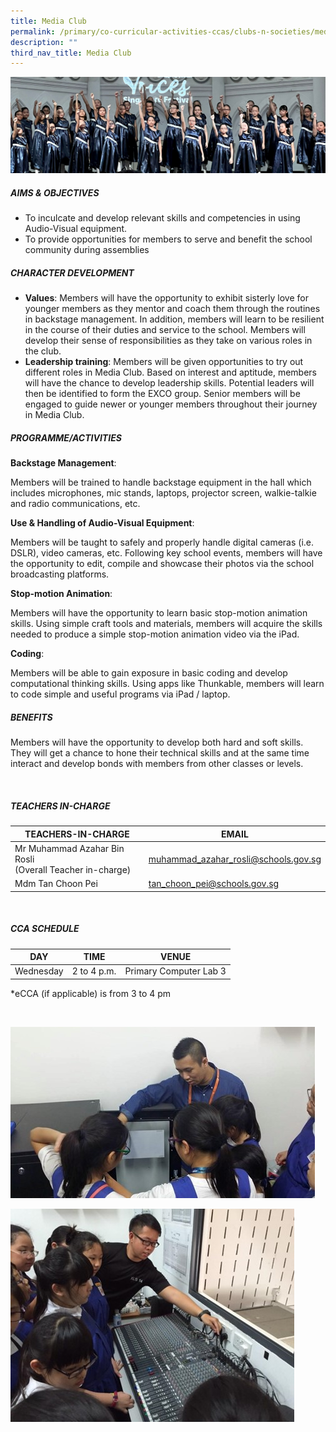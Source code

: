 ```yaml
---
title: Media Club
permalink: /primary/co-curricular-activities-ccas/clubs-n-societies/media-club/
description: ""
third_nav_title: Media Club
---
```

![](/images/01%20Banner%20Photos/cca.jpg)
<h5><strong>AIMS &amp; OBJECTIVES</strong></h5>
<ul>
<li>To inculcate and develop relevant skills and competencies in using Audio-Visual equipment.</li>
<li>To provide opportunities for members to serve and benefit the school community during assemblies</li>
</ul>
<h5><strong>CHARACTER DEVELOPMENT</strong></h5>
<ul>
<li><strong>Values</strong>: Members will have the opportunity to exhibit sisterly love for younger members as they mentor and coach them through the routines in backstage management. In addition, members will learn to be resilient in the course of their duties and service to the school. Members will develop their sense of responsibilities as they take on various roles in the club.</li>
<li><strong>Leadership training</strong>: Members will be given opportunities to try out different roles in Media Club. Based on interest and aptitude, members will have the chance to develop leadership skills. Potential leaders will then be identified to form the EXCO group. Senior members will be engaged to guide newer or younger members throughout their journey in Media Club.</li>
</ul>
<h5><strong>PROGRAMME/ACTIVITIES</strong></h5>
<p><strong>Backstage Management</strong>:</p>
<p>Members will be trained to handle backstage equipment in the hall which includes microphones, mic stands, laptops, projector screen, walkie-talkie and radio communications, etc.</p>
<p><strong>Use &amp; Handling of Audio-Visual Equipment</strong>:</p>
<p>Members will be taught to safely and properly handle digital cameras (i.e. DSLR), video cameras, etc. Following key school events, members will have the opportunity to edit, compile and showcase their photos via the school broadcasting platforms.</p>
<p><strong>Stop-motion Animation</strong>:</p>
<p>Members will have the opportunity to learn basic stop-motion animation skills. Using simple craft tools and materials, members will acquire the skills needed to produce a simple stop-motion animation video via the iPad.</p>
<p><strong>Coding</strong>:</p>
<p>Members will be able to gain exposure in basic coding and develop computational thinking skills. Using apps like Thunkable, members will learn to code simple and useful programs via iPad / laptop.</p>
<h5><strong>BENEFITS</strong></h5>
<p>Members will have the opportunity to develop both hard and soft skills. They will get a chance to hone their technical skills and at the same time interact and develop bonds with members from other classes or levels.</p><br>

##### TEACHERS IN-CHARGE



| TEACHERS-IN-CHARGE| EMAIL | 
| -------- | -------- | 
| Mr Muhammad Azahar Bin Rosli<br>(Overall Teacher in-charge)| [muhammad\_azahar\_rosli@schools.gov.sg](mailto:muhammad_azahar_rosli@moe.edu.sg) |
| Mdm Tan Choon Pei  | [tan\_choon\_pei@schools.gov.sg](mailto:tan_choon_pei@schools.gov.sg) |


<br>

##### CCA SCHEDULE

| DAY | TIME | VENUE |
| -------- | -------- | -------- |
| Wednesday | 2 to 4 p.m. | Primary Computer Lab 3|

*eCCA (if applicable) is from 3 to 4 pm


<br>


![](/images/media%20club%202023_01.jpeg)<br>

![](/images/media%20club%202023_02.jpeg)